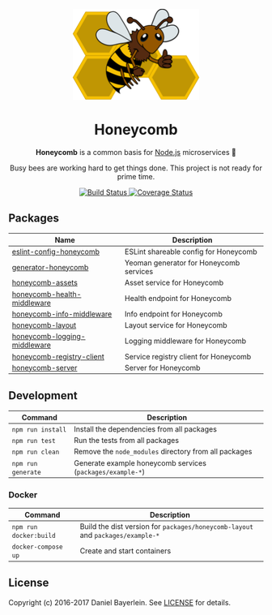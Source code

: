 <p align="center">
  <img src="./docs/images/logo.png" width="250" alt="Honeycomb">
</p>

<h1 align="center">
  Honeycomb
</h1>

<p align="center">
  <strong>Honeycomb</strong> is a common basis for <a href="https://nodejs.org">Node.js</a> microservices 🐝
</p>

<p align="center">
  Busy bees are working hard to get things done. This project is not ready for prime time.
</p>

<p align="center">
  <a href="https://travis-ci.org/danielbayerlein/honeycomb">
    <img alt="Build Status" src="https://travis-ci.org/danielbayerlein/honeycomb.svg?branch=master">
  </a>
  <a href="https://codecov.io/gh/danielbayerlein/honeycomb">
    <img alt="Coverage Status" src="https://codecov.io/gh/danielbayerlein/honeycomb/branch/master/graph/badge.svg">
  </a>
</p>

## Packages

| Name | Description |
|------|-------------|
| [eslint-config-honeycomb](./packages/eslint-config-honeycomb) | ESLint shareable config for Honeycomb |
| [generator-honeycomb](./packages/generator-honeycomb) | Yeoman generator for Honeycomb services |
| [honeycomb-assets](./packages/honeycomb-assets) | Asset service for Honeycomb |
| [honeycomb-health-middleware](./packages/honeycomb-health-middleware) | Health endpoint for Honeycomb |
| [honeycomb-info-middleware](./packages/honeycomb-info-middleware) | Info endpoint for Honeycomb |
| [honeycomb-layout](./packages/honeycomb-layout) | Layout service for Honeycomb |
| [honeycomb-logging-middleware](./packages/honeycomb-logging-middleware) | Logging middleware for Honeycomb |
| [honeycomb-registry-client](./packages/honeycomb-registry-client) | Service registry client for Honeycomb |
| [honeycomb-server](./packages/honeycomb-server) | Server for Honeycomb |

## Development

| Command | Description |
| --------|-------------|
| `npm run install` | Install the dependencies from all packages |
| `npm run test` | Run the tests from all packages |
| `npm run clean` | Remove the `node_modules` directory from all packages |
| `npm run generate` | Generate example honeycomb services (`packages/example-*`) |

### Docker

| Command | Description |
| --------|-------------|
| `npm run docker:build` | Build the dist version for `packages/honeycomb-layout` and `packages/example-*` |
| `docker-compose up` | Create and start containers |

## License

Copyright (c) 2016-2017 Daniel Bayerlein. See [LICENSE](./LICENSE.md) for details.
